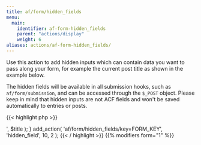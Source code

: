 ```yaml
---
title: af/form/hidden_fields
menu:
  main:
    identifier: af-form-hidden_fields
    parent: "actions/display"
    weight: 6
aliases: actions/af-form-hidden_fields/
---
```


Use this action to add hidden inputs which can contain data you want to pass along your form, for example the current post title as shown in the example below.

The hidden fields will be available in all submission hooks, such as `af/form/submission`, and can be accessed through the `$_POST` object. Please keep in mind that hidden inputs are not ACF fields and won't be saved automatically to entries or posts.

{{< highlight php >}}
<?php

function hidden_field( $form, $args ) {
    // The title can later be retrieved using $_POST['post_title'].
    $title = get_the_title();
    echo sprintf( '<input type="hidden" name="post_title" value="%s">', $title );
}
add_action( 'af/form/hidden_fields/key=FORM_KEY', 'hidden_field', 10, 2 );

{{< / highlight >}}

{{% modifiers form="1" %}}